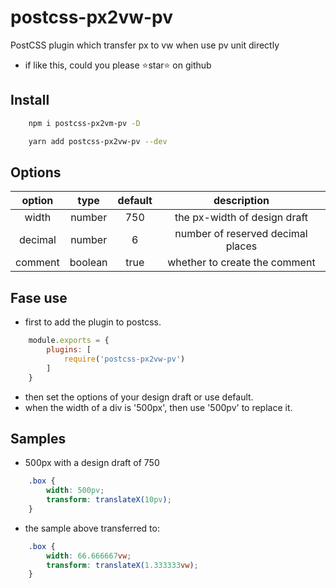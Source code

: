 # postcss-px2vw-pv

PostCSS plugin which transfer px to vw when use pv unit directly

* if like this, could you please ⭐️star⭐ on github

## Install

```bash
    npm i postcss-px2vm-pv -D
```

```bash
    yarn add postcss-px2vw-pv --dev
```

## Options

| option | type | default | description |
|:---:|:---:|:---:|:---:|
| width | number | 750 | the px-width of design draft |
| decimal | number | 6 | number of reserved decimal places |
| comment | boolean | true | whether to create the comment |

## Fase use

* first to add the plugin to postcss.

```js
    module.exports = {
        plugins: [
            require('postcss-px2vw-pv')
        ]
    }
```

* then set the options of your design draft or use default.
* when the width of a div is '500px', then use '500pv' to replace it.

## Samples

* 500px with a design draft of 750

```css
    .box {
        width: 500pv;
        transform: translateX(10pv);
    }
```

* the sample above transferred to:

```css
    .box {
        width: 66.666667vw;
        transform: translateX(1.333333vw);
    }
```
